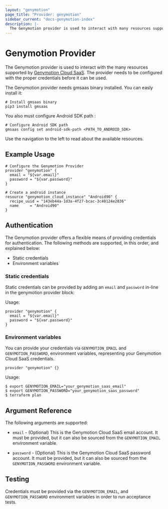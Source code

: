 ```yaml
---
layout: "genymotion"
page_title: "Provider: genymotion"
sidebar_current: "docs-genymotion-index"
description: |-
  The Genymotion provider is used to interact with many resources supported by Genymotion Cloud SaaS. The provider needs to be configured with the proper credentials before it can be used.
---
```


# Genymotion Provider

The Genymotion provider is used to interact with the
many resources supported by [Genymotion Cloud SaaS](https://cloud.geny.io). The provider needs to be configured
with the proper credentials before it can be used.

The Genymotion provider needs gmsaas binary installed. You can easly install it: 
```shell
# Install gmsaas binary
pip3 install gmsaas
````

You also must configure Android SDK path :
```shell
# Configure Android SDK path
gmsaas config set android-sdk-path <PATH_TO_ANDROID_SDK>
````

Use the navigation to the left to read about the available resources.

## Example Usage

```hcl
# Configure the Genymotion Provider
provider "genymotion" {
  email = "${var.email}"
  password = "${var.password}"
}

# Create a android instance
resource "genymotion_cloud_instance" "Android90" {
  recipe_uuid = "143eb44a-1d3a-4f27-bcac-3c40124e2836"
  name     = "Android90"
}
```

## Authentication

The Genymotion provider offers a flexible means of providing credentials for authentication.
The following methods are supported, in this order, and explained below:

- Static credentials
- Environment variables

### Static credentials ###

Static credentials can be provided by adding an `email` and `password`  in-line in the
genymotion provider block:

Usage:

```hcl
provider "genymotion" {
  email = "${var.email}"
  password = "${var.password}"
}
```


### Environment variables

You can provide your credentials via `GENYMOTION_EMAIL` and `GENYMOTION_PASSWORD`,
environment variables, representing your Genymotion Cloud SaaS credentials.

```hcl
provider "genymotion" {}
```

Usage:

```shell
$ export GENYMOTION_EMAIL="your_genymotion_saas_email"
$ export GENYMOTION_PASSWORD="your_genymotion_saas_password"
$ terraform plan
```


## Argument Reference

The following arguments are supported:

* `email` - (Optional) This is the Genymotion Cloud SaaS email account. It must be provided, but
  it can also be sourced from the `GENYMOTION_EMAIL` environment variable.

* `password` - (Optional) This is the Genymotion Cloud SaaS password account. It must be provided, but
  it can also be sourced from the `GENYMOTION_PASSWORD` environment variable.


## Testing

Credentials must be provided via the `GENYMOTION_EMAIL`, and `GENYMOTION_PASSWORD` environment variables in order to run acceptance tests.